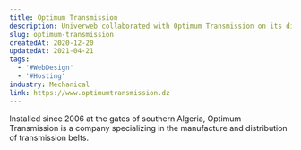 ```yaml
---
title: Optimum Transmission
description: Univerweb collaborated with Optimum Transmission on its digital presence. We created the website and we provide hosting.
slug: optimum-transmission
createdAt: 2020-12-20
updatedAt: 2021-04-21
tags:
  - '#WebDesign'
  - '#Hosting'
industry: Mechanical
link: https://www.optimumtransmission.dz
---
```


Installed since 2006 at the gates of southern Algeria, Optimum Transmission is a company specializing in the manufacture and distribution of transmission belts.

